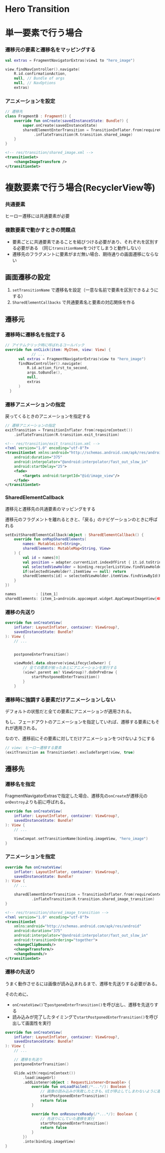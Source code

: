# Hero Transition

# 単一要素で行う場合
### 遷移元の要素と遷移名をマッピングする

```kotlin
val extras = FragmentNavigatorExtras(view1 to "hero_image")

view.findNavController().navigate(
    R.id.confirmationAction,
    null, // Bundle of args
    null, // NavOptions
    extras)
```

### アニメーションを設定

```kotlin
// 遷移先
class FragmentB : Fragment() {
    override fun onCreate(savedInstanceState: Bundle?) {
        super.onCreate(savedInstanceState)
        sharedElementEnterTransition = TransitionInflater.from(requireContext())
             .inflateTransition(R.transition.shared_image)
    }
}
```

```xml
<!-- res/transition/shared_image.xml -->
<transitionSet>
    <changeImageTransform />
</transitionSet>
```

# 複数要素で行う場合(RecyclerView等)

### 共通要素
ヒーロー遷移には共通要素が必要

### 複数要素で動かすときの問題点

- 要素ごとに共通要素であることを結びつける必要があり、それぞれを区別する必要がある
（同じ`transitionName`をつけてしまうと動作しない）
- 遷移先のフラグメントに要素がまだ無い場合、期待通りの画面遷移にならない

## 画面遷移の設定

1. `setTransitionName` で遷移名を設定（一意な名前で要素を区別できるようにする）
2. `SharedElementCallbacks` で共通要素名と要素の対応関係を作る

## 遷移元

### 遷移時に遷移名を指定する

```kotlin
// アイテムクリック時に呼ばれるコールバック
override fun onCLick(item: MyItem, view: View) {
			// ...
      val extras = FragmentNavigatorExtras(view to "hero_image")
      findNavController().navigate(
          R.id.action_first_to_second,
          args.toBundle(),
          null,
          extras
      )
  }
```

### 遷移アニメーションの指定

戻ってくるときのアニメーションを指定する

```kotlin
// 遷移アニメーションの指定
exitTransition = TransitionInflater.from(requireContext())
    .inflateTransition(R.transition.exit_transition)
```

```xml
<!-- res/transition/exit_transition.xml -->
<?xml version="1.0" encoding="utf-8"?>
<transitionSet xmlns:android="http://schemas.android.com/apk/res/android"
    android:duration="375"
    android:interpolator="@android:interpolator/fast_out_slow_in"
    android:startDelay="25">
    <fade>
        <targets android:targetId="@id/image_view"/>
    </fade>
</transitionSet>
```

### SharedElementCallback

遷移元と遷移先の共通要素のマッピングをする

遷移元のフラグメントを離れるときと、「戻る」のナビゲーションのときに呼ばれる

```kotlin
setExitSharedElementCallback(object : SharedElementCallback() {
    override fun onMapSharedElements(
        names: MutableList<String>,
        sharedElements: MutableMap<String, View>
    ) {
        val id = names[0]
        val position = adapter.currentList.indexOfFirst { it.id.toString() == id }
        val selectedViewHolder = binding.recyclerListView.findViewHolderForAdapterPosition(position)
        if(selectedViewHolder?.itemView == null) return
        sharedElements[id] = selectedViewHolder.itemView.findViewById(R.id.image_view)
    }
})
```

```kotlin
names         : [item_1]
sharedElements: {item_1=androidx.appcompat.widget.AppCompatImageView{4857b05 VFED..C.. ...P.... 0,0-540,600 #7f0800d7 app:id/image_view}}
```

### 遷移の先送り

```kotlin
override fun onCreateView(
    inflater: LayoutInflater, container: ViewGroup?,
    savedInstanceState: Bundle?
): View {
    // ...


    postponeEnterTransition()

    viewModel.data.observe(viewLifecycleOwner) {
        // 全ての要素が揃ったあとにアニメーションを実行する
        (view?.parent as? ViewGroup)?.doOnPreDraw {
            startPostponedEnterTransition()
        }
    }
```

### 遷移時に強調する要素だけアニメーションしない

デフォルトの状態だと全ての要素にアニメーションが適用される。

もし、フェードアウトのアニメーションを指定していれば、遷移する要素にもそれが適用される。

なので、遷移前にその要素に対してだけアニメーションをつけないようにする

```kotlin
// view: ヒーロー遷移する要素
(exitTransition as TransitionSet).excludeTarget(view, true)
```

## 遷移先

### 遷移名を指定

FragmentNavigatorExtrasで指定した場合、遷移先の`onCreate`が遷移元の`onDestroy`よりも前に呼ばれる。

```kotlin
override fun onCreateView(
    inflater: LayoutInflater, container: ViewGroup?,
    savedInstanceState: Bundle?
): View {
    // ...

    ViewCompat.setTransitionName(binding.imageView, "hero_image")
}
```

### アニメーションを指定

```kotlin
override fun onCreateView(
    inflater: LayoutInflater, container: ViewGroup?,
    savedInstanceState: Bundle?
): View {
    // ...

    sharedElementEnterTransition = TransitionInflater.from(requireContext())
            .inflateTransition(R.transition.shared_image_transition)
}
```

```xml
<!-- res/transition/shared_image_transition -->
<?xml version="1.0" encoding="utf-8"?>
<transitionSet
    xmlns:android="http://schemas.android.com/apk/res/android"
    android:duration="375"
    android:interpolator="@android:interpolator/fast_out_slow_in"
    android:transitionOrdering="together">
    <changeClipBounds/>
    <changeTransform/>
    <changeBounds/>
</transitionSet>
```

### 遷移の先送り

うまく動作させるには画像が読み込まれるまで、遷移を先送りする必要がある。

そのために、

- `onCreateView()`で`postponeEnterTransition()`を呼び出し、遷移を先送りする
- 読み込みが完了したタイミングで`startPostponedEnterTransition()`を呼び出して画面性を実行

```kotlin
override fun onCreateView(
    inflater: LayoutInflater, container: ViewGroup?,
    savedInstanceState: Bundle?
): View {
    // ...

    // 遷移を先送り
    postponeEnterTransition()

    Glide.with(requireContext())
        .load(imageUrl)
        .addListener(object : RequestListener<Drawable> {
            override fun onLoadFailed(/*...*/): Boolean {
                // 画像の読み込みが失敗したときも、UIが停止してしまわないように遷移を実行する
                startPostponedEnterTransition()
                return false
            }

            override fun onResourceReady(/*...*/): Boolean {
                // 先送りにしていた遷移を実行
                startPostponedEnterTransition()
                return false
            }
        })
        .into(binding.imageView)
}
```